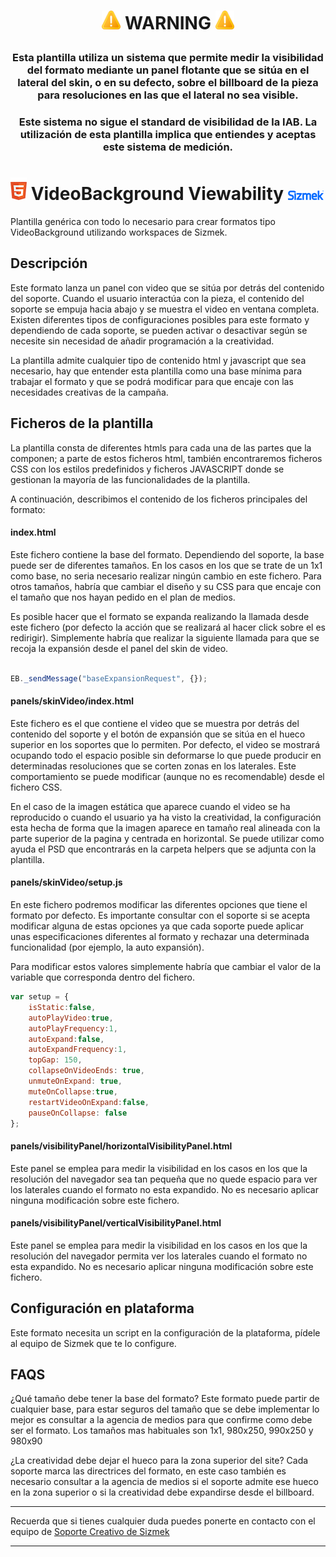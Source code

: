 # <p align="center"> <img src="https://github.com/MarvinMDZ/Readme_Resources/raw/master/Images/warning.png" alt="Sizmek" width="30" height="30" /> WARNING <img src="https://github.com/MarvinMDZ/Readme_Resources/raw/master/Images/warning.png" alt="Sizmek" width="30" height="30" /></p>

### <p align="center">Esta plantilla utiliza un sistema que permite medir la visibilidad del formato mediante un panel flotante que se sitúa en el lateral del skin, o en su defecto, sobre el billboard de la pieza para resoluciones en las que el lateral no sea visible.</p>
### <p align="center">Este sistema no sigue el standard de visibilidad de la IAB. La utilización de esta plantilla implica que entiendes y aceptas este sistema de medición.</p>

# <a href="https://platform.sizmek.com"><img src="https://github.com/MarvinMDZ/Readme_Resources/raw/master/Images/HTML5_logo.png" alt="Sizmek" width="26" height="36" /></a> VideoBackground Viewability <a href="https://platform.sizmek.com"><img src="https://github.com/MarvinMDZ/Readme_Resources/raw/master/Images/logo-dark.png" alt="Sizmek" width="57" height="15" /></a>

Plantilla genérica con todo lo necesario para crear formatos tipo VideoBackground utilizando workspaces de Sizmek.

## Descripción

Este formato lanza un panel con video que se sitúa por detrás del contenido del soporte. Cuando el usuario interactúa con la pieza, el contenido del soporte se empuja hacia abajo y se muestra el video en ventana completa. Existen diferentes tipos de configuraciones posibles para este formato y dependiendo de cada soporte, se pueden activar o desactivar según se necesite sin necesidad de añadir programación a la creatividad.

La plantilla admite cualquier tipo de contenido html y javascript que sea necesario, hay que entender esta plantilla como una base mínima para trabajar el formato y que se podrá modificar para que encaje con las necesidades creativas de la campaña.

## Ficheros de la plantilla

La plantilla consta de diferentes htmls para cada una de las partes que la componen; a parte de estos ficheros html, también encontraremos ficheros CSS con los estilos predefinidos y ficheros JAVASCRIPT donde se gestionan la mayoría de las funcionalidades de la plantilla.

A continuación, describimos el contenido de los ficheros principales del formato:

#### index.html

Este fichero contiene la base del formato. Dependiendo del soporte, la base puede ser de diferentes tamaños. En los casos en los que se trate de un 1x1 como base, no seria necesario realizar ningún cambio en este fichero. Para otros tamaños, habría que cambiar el diseño y su CSS para que encaje con el tamaño que nos hayan pedido en el plan de medios.

Es posible hacer que el formato se expanda realizando la llamada desde este fichero (por defecto la acción que se realizará al hacer click sobre el es redirigir). Simplemente habría que realizar la siguiente llamada para que se recoja la expansión desde el panel del skin de video.

```javascript

EB._sendMessage("baseExpansionRequest", {});

```

#### panels/skinVideo/index.html

Este fichero es el que contiene el video que se muestra por detrás del contenido del soporte y el botón de expansión que se sitúa en el hueco superior en los soportes que lo permiten. Por defecto, el video se mostrará ocupando todo el espacio posible sin deformarse lo que puede producir en determinadas resoluciones que se corten zonas en los laterales. Este comportamiento se puede modificar (aunque no es recomendable) desde el fichero CSS.

En el caso de la imagen estática que aparece cuando el video se ha reproducido o cuando el usuario ya ha visto la creatividad, la configuración esta hecha de forma que la imagen aparece en tamaño real alineada con la parte superior de la pagina y centrada en horizontal. Se puede utilizar como ayuda el PSD que encontrarás en la carpeta helpers que se adjunta con la plantilla.

#### panels/skinVideo/setup.js

En este fichero podremos modificar las diferentes opciones que tiene el formato por defecto. Es importante consultar con el soporte si se acepta modificar alguna de estas opciones ya que cada soporte puede aplicar unas especificaciones diferentes al formato y rechazar una determinada funcionalidad (por ejemplo, la auto expansión).

Para modificar estos valores simplemente habría que cambiar el valor de la variable que corresponda dentro del fichero.

```javascript
var setup = {
    isStatic:false,
    autoPlayVideo:true,
    autoPlayFrequency:1,
    autoExpand:false,
    autoExpandFrequency:1,
    topGap: 150,
    collapseOnVideoEnds: true,
    unmuteOnExpand: true,
    muteOnCollapse:true,
    restartVideoOnExpand:false,
    pauseOnCollapse: false
};
```

#### panels/visibilityPanel/horizontalVisibilityPanel.html

Este panel se emplea para medir la visibilidad en los casos en los que la resolución del navegador sea tan pequeña que no quede espacio para ver los laterales cuando el formato no esta expandido. No es necesario aplicar ninguna modificación sobre este fichero.

#### panels/visibilityPanel/verticalVisibilityPanel.html

Este panel se emplea para medir la visibilidad en los casos en los que la resolución del navegador permita ver los laterales cuando el formato no esta expandido. No es necesario aplicar ninguna modificación sobre este fichero.

## Configuración en plataforma

Este formato necesita un script en la configuración de la plataforma, pídele al equipo de Sizmek que te lo configure.

## FAQS

¿Qué tamaño debe tener la base del formato? Este formato puede partir de cualquier base, para estar seguros del tamaño que se debe implementar lo mejor es consultar a la agencia de medios para que confirme como debe ser el formato. Los tamaños mas habituales son 1x1, 980x250, 990x250 y 980x90

¿La creatividad debe dejar el hueco para la zona superior del site? Cada soporte marca las directrices del formato, en este caso también es necesario consultar a la agencia de medios si el soporte admite ese hueco en la zona superior o si la creatividad debe expandirse desde el billboard.

***

Recuerda que si tienes cualquier duda puedes ponerte en contacto con el equipo de <a href="mailto:creativesupport-spain@sizmek.com">Soporte Creativo de Sizmek</a>

***

